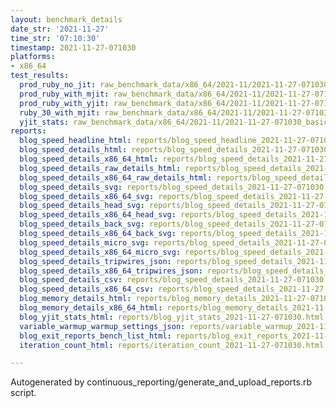 ```yaml
---
layout: benchmark_details
date_str: '2021-11-27'
time_str: '07:10:30'
timestamp: 2021-11-27-071030
platforms:
- x86_64
test_results:
  prod_ruby_no_jit: raw_benchmark_data/x86_64/2021-11/2021-11-27-071030_basic_benchmark_prod_ruby_no_jit.json
  prod_ruby_with_mjit: raw_benchmark_data/x86_64/2021-11/2021-11-27-071030_basic_benchmark_prod_ruby_with_mjit.json
  prod_ruby_with_yjit: raw_benchmark_data/x86_64/2021-11/2021-11-27-071030_basic_benchmark_prod_ruby_with_yjit.json
  ruby_30_with_mjit: raw_benchmark_data/x86_64/2021-11/2021-11-27-071030_basic_benchmark_ruby_30_with_mjit.json
  yjit_stats: raw_benchmark_data/x86_64/2021-11/2021-11-27-071030_basic_benchmark_yjit_stats.json
reports:
  blog_speed_headline_html: reports/blog_speed_headline_2021-11-27-071030.html
  blog_speed_details_html: reports/blog_speed_details_2021-11-27-071030.html
  blog_speed_details_x86_64_html: reports/blog_speed_details_2021-11-27-071030.x86_64.html
  blog_speed_details_raw_details_html: reports/blog_speed_details_2021-11-27-071030.raw_details.html
  blog_speed_details_x86_64_raw_details_html: reports/blog_speed_details_2021-11-27-071030.x86_64.raw_details.html
  blog_speed_details_svg: reports/blog_speed_details_2021-11-27-071030.svg
  blog_speed_details_x86_64_svg: reports/blog_speed_details_2021-11-27-071030.x86_64.svg
  blog_speed_details_head_svg: reports/blog_speed_details_2021-11-27-071030.head.svg
  blog_speed_details_x86_64_head_svg: reports/blog_speed_details_2021-11-27-071030.x86_64.head.svg
  blog_speed_details_back_svg: reports/blog_speed_details_2021-11-27-071030.back.svg
  blog_speed_details_x86_64_back_svg: reports/blog_speed_details_2021-11-27-071030.x86_64.back.svg
  blog_speed_details_micro_svg: reports/blog_speed_details_2021-11-27-071030.micro.svg
  blog_speed_details_x86_64_micro_svg: reports/blog_speed_details_2021-11-27-071030.x86_64.micro.svg
  blog_speed_details_tripwires_json: reports/blog_speed_details_2021-11-27-071030.tripwires.json
  blog_speed_details_x86_64_tripwires_json: reports/blog_speed_details_2021-11-27-071030.x86_64.tripwires.json
  blog_speed_details_csv: reports/blog_speed_details_2021-11-27-071030.csv
  blog_speed_details_x86_64_csv: reports/blog_speed_details_2021-11-27-071030.x86_64.csv
  blog_memory_details_html: reports/blog_memory_details_2021-11-27-071030.html
  blog_memory_details_x86_64_html: reports/blog_memory_details_2021-11-27-071030.x86_64.html
  blog_yjit_stats_html: reports/blog_yjit_stats_2021-11-27-071030.html
  variable_warmup_warmup_settings_json: reports/variable_warmup_2021-11-27-071030.warmup_settings.json
  blog_exit_reports_bench_list_html: reports/blog_exit_reports_2021-11-27-071030.bench_list.html
  iteration_count_html: reports/iteration_count_2021-11-27-071030.html

---
```

Autogenerated by continuous_reporting/generate_and_upload_reports.rb script.
